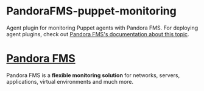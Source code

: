 PandoraFMS-puppet-monitoring
============================

Agent plugin for monitoring Puppet agents with Pandora FMS.
For deploying agent plugins, check out [Pandora FMS's documentation about this topic](http://wiki.pandorafms.com/index.php?title=Pandora:Documentation_en:Operations#Using_Software_Agent_Plugins).


[Pandora FMS](http://pandorafms.com/)
============

Pandora FMS is a **flexible monitoring solution** for networks, servers, applications, virtual environments and much more.

